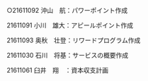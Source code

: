 ○21611092 沖山　航：パワーポイント作成

21611091 小川　雄大：アピールポイント作成

21611093 奥秋　壮登：リワードプログラム作成

21611030 石川　将基：サービスの概要作成

21611061 臼井　翔　：資本収支計画
